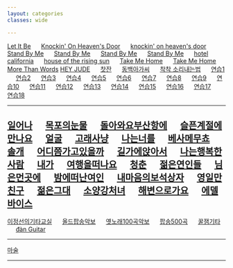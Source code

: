 ```yaml
---
layout: categories
classes: wide

--- 
```


[Let It Be](https://www.youtube.com/shorts/oFvKXGIx1PM)   &nbsp;&nbsp;&nbsp;&nbsp;  [Knockin' On Heaven's Door](https://www.youtube.com/shorts/l7QwdRIGnzo)   &nbsp;&nbsp;&nbsp;&nbsp;   [knockin' on heaven's door](https://www.youtube.com/shorts/P2kvj7Phgto)   &nbsp;&nbsp;&nbsp;&nbsp;  [Stand By Me](https://www.youtube.com/shorts/vgQinQVMgXA)   &nbsp;&nbsp;&nbsp;&nbsp;    [Stand By Me](https://www.youtube.com/shorts/cagM2YaL0W0)    &nbsp;&nbsp;&nbsp;&nbsp;  [Stand By Me](https://www.youtube.com/shorts/vgQinQVMgXA)    &nbsp;&nbsp;&nbsp;&nbsp;   [Stand By Me](https://www.youtube.com/shorts/hrtYT-my5i8)  &nbsp;&nbsp;&nbsp;&nbsp;  [hotel california](https://www.youtube.com/shorts/FyaOammZ4iQ)   &nbsp;&nbsp;&nbsp;&nbsp;    [house of the rising sun](https://www.youtube.com/shorts/31LA_X1hH4I)   &nbsp;&nbsp;&nbsp;&nbsp;   [Take Me Home](https://www.youtube.com/shorts/vljvKKXxOgY)   &nbsp;&nbsp;&nbsp;&nbsp;  [Take Me Home](https://www.youtube.com/shorts/VM4tmmeTmxk)   &nbsp;&nbsp;&nbsp;&nbsp;  [More Than Words](https://www.youtube.com/shorts/he8SRrkCpZY) [HEY JUDE](https://www.youtube.com/shorts/seT7x5K3A6o)   &nbsp;&nbsp;&nbsp;&nbsp;   [찻잔](https://www.youtube.com/watch?v=YKnTgiKCLkY)   &nbsp;&nbsp;&nbsp;&nbsp;  [동백아가씨](https://www.youtube.com/shorts/r27ld7l52hM)   &nbsp;&nbsp;&nbsp;&nbsp;      [착착 소리내는법](https://www.youtube.com/shorts/QdlDfiUZhxg)   &nbsp;&nbsp;&nbsp;&nbsp;   [연습1](https://www.youtube.com/shorts/zp3Pinfpwfs)   &nbsp;&nbsp;&nbsp;&nbsp;   [연습2](https://www.youtube.com/shorts/LwEa9qSADHc)   &nbsp;&nbsp;&nbsp;&nbsp;   [연습3](https://www.youtube.com/shorts/F3G-zGMTIs0)   &nbsp;&nbsp;&nbsp;&nbsp;   [연습4](https://www.youtube.com/shorts/vjvvxqzIJB4)   &nbsp;&nbsp;&nbsp;&nbsp;      [연습5](https://www.youtube.com/shorts/31LA_X1hH4I)   &nbsp;&nbsp;&nbsp;&nbsp;   [연습6](https://www.youtube.com/shorts/iaERr3Usekg)   &nbsp;&nbsp;&nbsp;&nbsp;   [연습7](https://www.youtube.com/shorts/NrZvUQQNDa8)   &nbsp;&nbsp;&nbsp;&nbsp;   [연습8](https://www.youtube.com/shorts/g0jmK_CojBE)   &nbsp;&nbsp;&nbsp;&nbsp;   [연습9](https://www.youtube.com/shorts/xXCEV1Gq9qU)   &nbsp;&nbsp;&nbsp;&nbsp;   [연습10](https://www.youtube.com/shorts/5aXoCoGLR58)   &nbsp;&nbsp;&nbsp;&nbsp;   [연습11](https://www.youtube.com/shorts/GwAh3qouwuI)   &nbsp;&nbsp;&nbsp;&nbsp;   [연습12](https://www.youtube.com/shorts/A02E3PVNoxk)   &nbsp;&nbsp;&nbsp;&nbsp;   [연습13](https://www.youtube.com/shorts/CIIRdsuwxfg)   &nbsp;&nbsp;&nbsp;&nbsp;   [연습14](https://www.youtube.com/shorts/cGorgcizDHk)   &nbsp;&nbsp;&nbsp;&nbsp;      [연습15](https://www.youtube.com/shorts/8SSYLq4FfoA)   &nbsp;&nbsp;&nbsp;&nbsp;      [연습16](https://www.youtube.com/shorts/Ob0hi_AwWD8)   &nbsp;&nbsp;&nbsp;&nbsp;   [연습17](https://www.youtube.com/shorts/eHc0R2c1FIs)   &nbsp;&nbsp;&nbsp;&nbsp;   [연습18](https://www.youtube.com/shorts/Qe9aJevxZ8w)   &nbsp;&nbsp;&nbsp;&nbsp;  

--- 

[일어나](https://www.youtube.com/watch?v=hKUfLU0gRyg)   &nbsp;&nbsp;&nbsp;&nbsp;    [목포의눈물](https://www.youtube.com/watch?v=j2l-EFZNgIc&list=PLvCA03aafUlyX2AftewdUrwGTsyqxgneY&index=1)   &nbsp;&nbsp;&nbsp;&nbsp;    [돌아와요부산항에](https://www.youtube.com/watch?v=htFgqmtkET4&list=PLvCA03aafUlyX2AftewdUrwGTsyqxgneY&index=2)   &nbsp;&nbsp;&nbsp;&nbsp;    [슬픈계절에만나요](https://www.youtube.com/watch?v=4OOEMl_6M0k&list=PLvCA03aafUlyX2AftewdUrwGTsyqxgneY&index=4)   &nbsp;&nbsp;&nbsp;&nbsp;    [얼굴](https://www.youtube.com/watch?v=N6osaNba7zk&list=PLvCA03aafUlyX2AftewdUrwGTsyqxgneY&index=5)   &nbsp;&nbsp;&nbsp;&nbsp;    [고래사냥](https://www.youtube.com/watch?v=G7cvCNtH3_8&list=PLvCA03aafUlwv0uJPYDbPIrABlwtInjW6&index=1)   &nbsp;&nbsp;&nbsp;&nbsp;    [나는너를](https://www.youtube.com/watch?v=jRNSPjB9wy8&list=PLvCA03aafUlwv0uJPYDbPIrABlwtInjW6&index=4)   &nbsp;&nbsp;&nbsp;&nbsp;    [베사메무쵸](https://www.youtube.com/watch?v=y9CwJg6LU3w&list=PLvCA03aafUlwv0uJPYDbPIrABlwtInjW6&index=5)   &nbsp;&nbsp;&nbsp;&nbsp;    [솔개](https://www.youtube.com/watch?v=2VTnhENFXbc&list=PLvCA03aafUlwv0uJPYDbPIrABlwtInjW6&index=8)   &nbsp;&nbsp;&nbsp;&nbsp;    [어디쯤가고있을까](https://www.youtube.com/watch?v=GOcYKxdnb6c&list=PLvCA03aafUlwv0uJPYDbPIrABlwtInjW6&index=11)   &nbsp;&nbsp;&nbsp;&nbsp;    [길가에앉아서](https://www.youtube.com/watch?v=xq5v4mhEGpQ&list=PLvCA03aafUlwv0uJPYDbPIrABlwtInjW6&index=15)   &nbsp;&nbsp;&nbsp;&nbsp;    [나는행복한사람](https://www.youtube.com/watch?v=MGIqZGMbNmE&list=PLvCA03aafUlwv0uJPYDbPIrABlwtInjW6&index=18)   &nbsp;&nbsp;&nbsp;&nbsp;    [내가](https://www.youtube.com/watch?v=q6l-_rqOQcU&list=PLvCA03aafUlwv0uJPYDbPIrABlwtInjW6&index=20)   &nbsp;&nbsp;&nbsp;&nbsp;    [여행을떠나요](https://www.youtube.com/watch?v=TpYXz0bSDD8&list=PLvCA03aafUlwv0uJPYDbPIrABlwtInjW6&index=21)   &nbsp;&nbsp;&nbsp;&nbsp;    [청춘](https://www.youtube.com/watch?v=MZjZiTnh_8k&list=PLvCA03aafUlwv0uJPYDbPIrABlwtInjW6&index=23)    &nbsp;&nbsp;&nbsp;&nbsp;   [젊은연인들](https://www.youtube.com/watch?v=n6h0tFd_e2g&list=PLvCA03aafUlwv0uJPYDbPIrABlwtInjW6&index=24)   &nbsp;&nbsp;&nbsp;&nbsp;    [님은먼곳에](https://www.youtube.com/watch?v=aflLROmKbdk&list=PLvCA03aafUlwv0uJPYDbPIrABlwtInjW6&index=26)   &nbsp;&nbsp;&nbsp;&nbsp;    [밤에떠난여인](https://www.youtube.com/watch?v=GBubWj7agxA&list=PLvCA03aafUly7ICoJyhEY1XrikorQmc8p&index=2)   &nbsp;&nbsp;&nbsp;&nbsp;    [내마음의보석상자](https://www.youtube.com/watch?v=Kek1OxT5b68&list=PLvCA03aafUly7ICoJyhEY1XrikorQmc8p&index=5)   &nbsp;&nbsp;&nbsp;&nbsp;    [영일만친구](https://www.youtube.com/watch?v=HZvs-VAfzOE&list=PLvCA03aafUly7ICoJyhEY1XrikorQmc8p&index=7)   &nbsp;&nbsp;&nbsp;&nbsp;    [젊은그대](https://www.youtube.com/watch?v=eovofn76S3Y&list=PLvCA03aafUly7ICoJyhEY1XrikorQmc8p&index=8)    &nbsp;&nbsp;&nbsp;&nbsp;    [소양강처녀](https://www.youtube.com/watch?v=1xOQPqGHVVY&list=PLvCA03aafUly7ICoJyhEY1XrikorQmc8p&index=12)   &nbsp;&nbsp;&nbsp;&nbsp;    [해변으로가요](https://www.youtube.com/watch?v=nLs8R9FyucM&list=PLvCA03aafUly7ICoJyhEY1XrikorQmc8p&index=14)   &nbsp;&nbsp;&nbsp;&nbsp;    [에델바이스](https://www.youtube.com/watch?v=pWnakDoRB0o&list=PLvCA03aafUly7ICoJyhEY1XrikorQmc8p&index=36)   &nbsp;&nbsp;&nbsp;&nbsp;    []() []() []() []() []() []() []() []() []() []() []() []() []() []() []() []() []() []() []() []() []() []() []() []() []() []() []() []() []() []() []() []() []() []() []() []() []() []() []() []() 
--- 

[이정선의기타교실](https://www.youtube.com/@leejungsunguitar)   &nbsp;&nbsp;&nbsp;&nbsp;   [올드팝송악보](https://m.blog.naver.com/shik56/221564899886)   &nbsp;&nbsp;&nbsp;&nbsp;   [옛노래100곡악보](https://blog.naver.com/PostView.naver?blogId=shik56&logNo=222698240389&parentCategoryNo=&categoryNo=329&viewDate=&isShowPopularPosts=true&from=search)   &nbsp;&nbsp;&nbsp;&nbsp;   [팝송500곡](https://www.youtube.com/@LovelyOneself-ke2bt)   &nbsp;&nbsp;&nbsp;&nbsp;   [꿀잼기타](https://www.youtube.com/@honeyjamguitar) &nbsp;&nbsp;&nbsp;&nbsp;  [đàn Guitar](https://www.youtube.com/results?search_query=C%C3%A1ch+ch%C6%A1i+%C4%91%C3%A0n+Guitar+c%E1%BB%B1c+k%E1%BB%B3+%C4%91%C6%A1n+gi%E1%BA%A3n)   

--- 

[마술](https://www.youtube.com/shorts/IiHnRfnnfec)<br>

--- 




